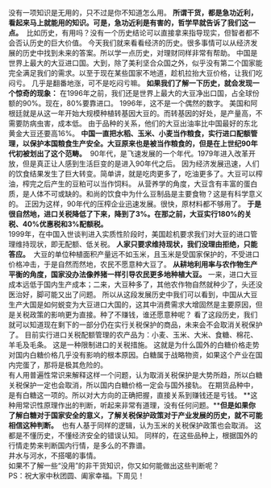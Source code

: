 没有一项知识是无用的，只不过是你不知道怎么用。 **所谓干货，都是急功近利，看起来马上就能用的知识。可是，急功近利是有害的，哲学早就告诉了我们这一点。**  比如历史，有用吗？没有一个历史结论可以直接拿来指导现实，但智者都不会否认历史的巨大价值。 今天我们就来看看经济的历史。很多事情可以从经济发展的历史中找到未来的答案。所以学一点历史，对理财同样非常有帮助。 中国是世界上最大的大豆进口国。大到，除了美利坚合众国之外，似乎没有第二个国家能完全满足我们的需求。以至于现在某些国家不地道，趁机拉抬大豆价格，让我们吃闷亏。 几乎是翻番地涨，可不是吃闷亏嘛。 **如果我们了解一下历史，就会发现一个惊奇的现象：** 在1996年之前，我们还是世界上最大的大豆净出口国，占全球份额的90%。现在，80%要靠进口。 1996年，这不是一个偶然的数字。 美国和阿根廷就是从这一年开始大规模种植转基因大豆的。而转基因的好处，是产量高，不需要防病虫害，成本低。 由于品种的关系，他们的大豆出油率比中国最好的东北黄金大豆还要高16%。 **中国一直把水稻、玉米、小麦当作粮食，实行进口配额管理，以保护本国粮食生产安全。****大豆原来也是被当作粮食的，但是在上世纪****90年代初被划出了这个范畴。**  90年代，是飞速发展的一个年代。1979年进入改革开放，但是真正让人感到生活巨变的是进入90年代之后。 因为经济发展迅速，人们的饮食结果发生了巨大转变。简单讲，就是吃肉更多了，吃油更多了。大豆可以榨油，榨完之后产生的豆粕可以当作饲料。 从营养学的角度，大豆含有丰富的蛋白质，是人体不可或缺的。和尚的饮食中为什么豆制品是主要食物？这是有科学意义的。 正因为这样，90年代的压榨企业迅速发展。很快，原材料都不够用了。 **于是很自然地，进口关税降低了下来，降到了3%。在那之前，大豆实行180%的关税、40%优惠税和3%配额税。**   
1999年，在中国入世谈判进入实质性阶段时，美国趁机要求我们对大豆的进口管理维持现状，即无配额、低关税。 **人家只要求维持现状，我们没理由拒绝，只能答应。**  大豆的单位种植面积产量远不如玉米，且玉米是受国家保护的，不受进口价格冲击，于是自然而然地，农民不愿意种大豆了。 **从耕地利用率与农作物生产平衡的角度，国家没办法像养猪一样引导农民更多地种植大豆。** 一来，进口大豆成本远低于国内生产成本；二来，大豆种多了，其他农作物自然就种少了，头还没医治好，脚可能又出了问题。 所以从这段发展历史中我们可以看到，中国从大豆生产大国是如何蜕变为大豆进口大国的，这其中消费需求大增固然是主要原因，但是关税政策的影响更为直接。种了不赚钱，谁还愿意种呢？ 看了这段历史，我们就可以知道现在剩下的一部分仍在实行关税保护的商品，未来会不会取消关税保护了。 目前实行进口关税配额管理的农产品为：小麦、玉米、大米、食糖、棉花、羊毛及毛条。 这是一种限制进口的关税措施。 这就是为什么国外的白糖价格走势对国内白糖价格几乎没有影响的根本原因。白糖属于战略物资，如果这个产业在国内完蛋了，那将是极其危险的。   
有人用普遍性常识来解释这样一个问题，认为取消关税保护是大势所趋，所以白糖关税保护一定也会取消，所以国内白糖价格一定会与国外接轨。 在期货品种中，是有白糖这一项的。所以对大方向的正确把握，直接关系到赚钱还是亏钱。 **这种用常识性原理作出的判断，听起来非常有道理，没有任何问题。****但是如果你了解白糖对于国家安全的意义，了解关税保护政策对于产业发展的历史，就不可能相信这种判断。**  也有人基于同样的逻辑，认为玉米的关税保护政策也会取消。 这都是不懂历史，不懂经济安全的错误认知。 同样的，在这些品种上，根据国外的行情走势来判断国内行情，是多么的不靠谱。  
井水与河水，不搭噶的事情。  
如果不了解一些“没用”的非干货知识，你又如何能做出这些判断呢？  
PS：祝大家中秋团圆、阖家幸福。下周见！